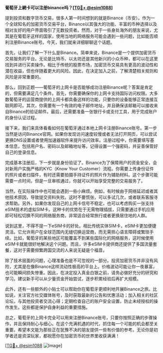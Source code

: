 **葡萄牙上網卡可以注册binance吗？[[TG💪+ @esim1088](https://t.me/s/esim1088)]**

提到投资和数字货币交易，很多人第一时间想到的就是Binance（币安）。作为一个全球知名的加密货币交易平台，Binance以其强大的功能、丰富的币种选择以及相对友好的用户界面吸引了无数投资者。然而，对于一些身处海外的朋友来说，尤其是在葡萄牙这样的国家，使用当地的网络服务可能会遇到一些问题，比如能否顺利注册Binance账号。今天，我们就来详细聊聊这个话题。

首先，让我们了解一下什么是Binance。简单来说，Binance是一个提供加密货币交易服务的平台。无论是比特币、以太坊还是其他新兴的小众币种，都可以在这里找到并进行买卖操作。相比于传统的股票市场，加密货币交易具有更高的波动性和潜在收益，但也伴随着更大的风险。因此，在决定加入之前，了解清楚相关规则和风险是非常重要的。

那么，回到正题——葡萄牙的上网卡是否能够成功注册Binance呢？答案是肯定的，但需要满足几个条件。首先，你需要确保你的上网卡支持国际访问权限。大多数葡萄牙的运营商提供的上网卡都具备这样的功能，只要你的设备能够正常连接互联网即可。其次，你需要有一个有效的电子邮件地址，并且确保该邮箱可以接收来自Binance的验证邮件。最后，还需要准备一张银行卡或支付工具，用于完成账户的身份认证过程。

接下来，我们来具体看看如何在葡萄牙通过本地上网卡注册Binance账号。第一步当然是访问Binance官网。如果你发现访问速度较慢或者无法打开网页，可以尝试更换DNS设置或者使用加速器软件来提升访问效率。注册过程中，你需要填写基本信息，包括用户名、密码以及邮箱地址等。记得设置一个强密码，并妥善保管好自己的登录信息。

完成基本注册后，下一步就是身份验证了。Binance为了保障用户的资金安全，会对新用户实施严格的KYC（Know Your Customer）流程。你需要上传身份证件的照片或者扫描件，有时还需要拍摄手持证件的照片作为辅助材料。这个步骤可能需要一点时间，但是一旦审核通过，你就可以开始享受完整的交易服务了。

当然，在实际操作中也可能会遇到一些小麻烦。例如，有时候由于网络延迟或者其他技术原因，导致提交资料失败。这时不要慌张，可以多试几次，或者联系客服寻求帮助。另外，如果你发现自己的上网卡信号不稳定，也可以考虑购买一张支持eSIM技术的虚拟SIM卡。这种卡的优势在于无需物理插拔，只需要通过手机应用即可轻松切换不同的网络服务商，非常适合经常旅行或者更换居住地的人群。

说到这里，不得不提一下eSIM卡的好处。相比传统实体SIM卡，eSIM卡更加便捷灵活。它允许用户在全球范围内无缝切换运营商，而无需担心语言障碍或繁琐手续。比如，葡萄牙的某些地区可能覆盖不到某些国际化的网络服务，这时候使用eSIM卡就能很好地解决这个问题。而且，许多eSIM卡提供商还提供了多国流量套餐，这对于需要频繁跨国交流的人来说无疑是个福音。

除了技术层面的问题，心理准备也是不可忽视的一部分。投资加密货币并非没有风险，尤其是在像Binance这样流动性极高的平台上。价格波动可能让你一夜暴富，也可能瞬间损失惨重。因此，在决定投入真金白银之前，请务必做好充分的研究和学习。建议新手可以从少量资金开始尝试，逐步积累经验后再扩大规模。

此外，还有一些额外的小贴士可以帮助你在葡萄牙更顺利地开展Binance之旅。比如说，关注官方社交媒体账号，及时获取最新的公告和优惠活动；加入相关的社区论坛，与其他投资者交流心得；定期检查自己的账户安全设置，防止未经授权的操作发生。这些都是保护自身利益的重要措施。

总之，葡萄牙的上网卡完全可以用来注册Binance账号，只要你按照正确的步骤操作，并且保持耐心与细心。在这个充满机遇的时代，抓住每一个可能的机会都至关重要。希望本文能为那些正在犹豫不决的朋友提供一些有价值的参考。无论你是初学者还是资深玩家，都祝愿你在加密货币的世界里收获满满！

[[TG💪+ @esim1088](https://t.me/s/esim1088) ![Image](https://i.postimg.cc/4NQfJmqS/Snipaste-2025-05-13-00-14-12.png)]